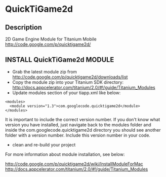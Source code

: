 # QuickTiGame2d

## Description

2D Game Engine Module for Titanium Mobile http://code.google.com/p/quicktigame2d/

## INSTALL QuickTiGame2d MODULE

* Grab the latest module zip from http://code.google.com/p/quicktigame2d/downloads/list
* Copy the module zip into your Titanium SDK directory: http://docs.appcelerator.com/titanium/2.0/#!/guide/Titanium_Modules
* Update modules section of your tiapp.xml like below:

```
<modules>
  <module version="1.3">com.googlecode.quicktigame2d</module>
</modules>
```

It is important to include the correct version number. If you don't know what version you have installed, just navigate back to the modules folder and inside the com.googlecode.quicktigame2d directory you should see another folder with a version number. Include this version number in your code.

* clean and re-build your project

For more information about module installation, see below:

http://code.google.com/p/quicktigame2d/wiki/InstallModuleForMac
http://docs.appcelerator.com/titanium/2.0/#!/guide/Titanium_Modules
